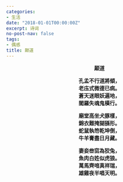 ```yaml
---
categories:
- 生活
date: "2018-01-01T00:00:00Z"
excerpt: 诗词
no-post-nav: false
tags:
- 偶感
title: 颠道
---
```


**<center>颠道</center>**

**<center>孔孟不行道將傾，</center>**
**<center>老庒式微德已病。</center>**
**<center>蒼天迷眼妖遍地，</center>**
**<center>閻羅失魂鬼橫行。</center>**

**<center>廟堂高坐犬豚樣，</center>**
**<center>錦衣難掩猢猻形。</center>**
**<center>蛇鼠執笏乾坤倒，</center>**
**<center>牛羊膏盡日月藏。</center>**

**<center>妻妾叁窋為狡兔，</center>**
**<center>魚肉白姓似虎狼。</center>**
**<center>萬馬齊喑真祥瑞，</center>**
**<center>雄雞夜半唱天明。</center>**
